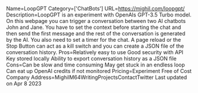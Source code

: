 Name=LoopGPT
Category=['ChatBots']
URL=https://mighil.com/loopgpt/
Description=LoopGPT is an experiment with OpenAIs GPT-3.5 Turbo model. On this webpage you can trigger a conversation between two AI chatbots John and Jane. You have to set the context before starting the chat and then send the first message and the rest of the conversation is generated by the AI. You also need to set a timer for the chat. A page reload or the Stop Button can act as a kill switch and you can create a JSON file of the conversation history.
Pros=Relatively easy to use Good security with API Key stored locally Ability to export conversation history as a JSON file
Cons=Can be slow and time consuming May get stuck in an endless loop Can eat up OpenAI credits if not monitored
Pricing=Experiment Free of Cost
Company Address=MighilM64WritingProjectsContactTwitter Last updated on Apr 8 2023
